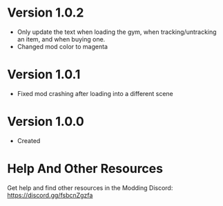 # Version 1.0.2
- Only update the text when loading the gym, when tracking/untracking an item, and when buying one.
- Changed mod color to magenta

# Version 1.0.1
- Fixed mod crashing after loading into a different scene

# Version 1.0.0
- Created


# Help And Other Resources
Get help and find other resources in the Modding Discord:
https://discord.gg/fsbcnZgzfa
